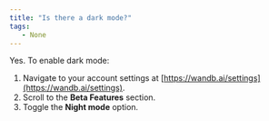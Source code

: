 ```yaml
---
title: "Is there a dark mode?"
tags:
   - None
---
```


Yes. To enable dark mode:

1. Navigate to your account settings at [https://wandb.ai/settings](https://wandb.ai/settings).
2. Scroll to the **Beta Features** section.
3. Toggle the **Night mode** option.